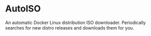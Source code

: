 # AutoISO
An automatic Docker Linux distribution ISO downloader. Periodically searches for new distro releases and downloads them for you.
